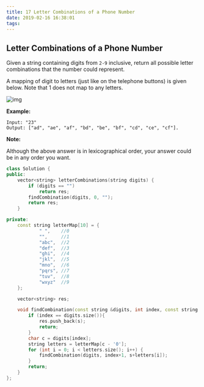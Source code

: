 ```yaml
---
title: 17 Letter Combinations of a Phone Number
date: 2019-02-16 16:38:01
tags:
---
```


## Letter Combinations of a Phone Number

Given a string containing digits from `2-9` inclusive, return all possible letter combinations that the number could represent.

A mapping of digit to letters (just like on the telephone buttons) is given below. Note that 1 does not map to any letters.

![img](http://upload.wikimedia.org/wikipedia/commons/thumb/7/73/Telephone-keypad2.svg/200px-Telephone-keypad2.svg.png)

**Example:**

```
Input: "23"
Output: ["ad", "ae", "af", "bd", "be", "bf", "cd", "ce", "cf"].
```

**Note:**

Although the above answer is in lexicographical order, your answer could be in any order you want.

```c++
class Solution {
public:
    vector<string> letterCombinations(string digits) {
        if (digits == "")
            return res;
        findCombination(digits, 0, "");
        return res;
    }

private:
    const string letterMap[10] = {
            " ",    //0
            "",     //1
            "abc",  //2
            "def",  //3
            "ghi",  //4
            "jkl",  //5
            "mno",  //6
            "pqrs", //7
            "tuv",  //8
            "wxyz"  //9
    };

    vector<string> res;

    void findCombination(const string &digits, int index, const string &s){
        if (index == digits.size()){
            res.push_back(s);
            return;
        }
        char c = digits[index];
        string letters = letterMap[c - '0'];
        for (int i = 0; i < letters.size(); i++) {
            findCombination(digits, index+1, s+letters[i]);
        }
        return;
    }
};
```

